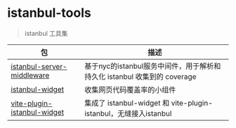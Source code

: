 # istanbul-tools

> istanbul 工具集

| 包                                                                              | 描述                                                                     |
| ------------------------------------------------------------------------------- | ------------------------------------------------------------------------ |
| [istanbul-server-middleware](./packages/istanbul-server-middleware/README.md)   | 基于nyc的istanbul服务中间件，用于解析和持久化 istanbul 收集到的 coverage |
| [istanbul-widget](./packages/istanbul-widget/README.md)                         | 收集网页代码覆盖率的小组件                                               |
| [vite-plugin-istanbul-widget](./packages/vite-plugin-istanbul-widget/README.md) | 集成了 istanbul-widget 和 vite-plugin-istanbul，无缝接入istanbul         |

